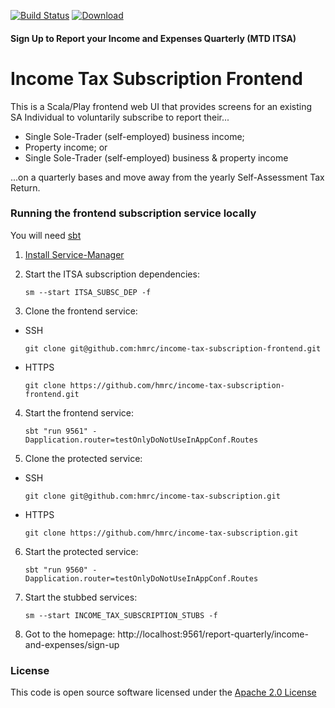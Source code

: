 [![Build Status](https://travis-ci.org/hmrc/income-tax-subscription-frontend.svg)](https://travis-ci.org/hmrc/income-tax-subscription-frontend) [ ![Download](https://api.bintray.com/packages/hmrc/releases/income-tax-subscription-frontend/images/download.svg) ](https://bintray.com/hmrc/releases/income-tax-subscription-frontend/_latestVersion)

#### Sign Up to Report your Income and Expenses Quarterly (MTD ITSA)
# Income Tax Subscription Frontend

This is a Scala/Play frontend web UI that provides screens for an existing SA Individual to voluntarily subscribe to report their...

  - Single Sole-Trader (self-employed) business income;
  - Property income; or
  - Single Sole-Trader (self-employed) business & property income
  
...on a quarterly bases and move away from the yearly Self-Assessment Tax Return.

### Running the frontend subscription service locally

You will need [sbt](http://www.scala-sbt.org/)

1) [Install Service-Manager](https://github.com/hmrc/service-manager/wiki/Install#install-service-manager)


2) Start the ITSA subscription dependencies:

   `sm --start ITSA_SUBSC_DEP -f`


3) Clone the frontend service:

  - SSH 
  
    `git clone git@github.com:hmrc/income-tax-subscription-frontend.git`
  
  - HTTPS 
  
    `git clone https://github.com/hmrc/income-tax-subscription-frontend.git`
  
  
4) Start the frontend service:

   `sbt "run 9561" -Dapplication.router=testOnlyDoNotUseInAppConf.Routes`

  
5) Clone the protected service:

  - SSH 
  
     `git clone git@github.com:hmrc/income-tax-subscription.git`
  
  - HTTPS 
  
     `git clone https://github.com/hmrc/income-tax-subscription.git`
  
  
6) Start the protected service:

   `sbt "run 9560" -Dapplication.router=testOnlyDoNotUseInAppConf.Routes`

7) Start the stubbed services:

   `sm --start INCOME_TAX_SUBSCRIPTION_STUBS -f`

8) Got to the homepage: http://localhost:9561/report-quarterly/income-and-expenses/sign-up

### License

This code is open source software licensed under the [Apache 2.0 License]("http://www.apache.org/licenses/LICENSE-2.0.html")
